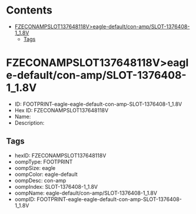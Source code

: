 



Contents
========

* [FZECONAMPSLOT137648118V>eagle-default/con-amp/SLOT-1376408-1_1.8V](#fzeconampslot137648118veagle-defaultcon-ampslot-1376408-1_18v)
	* [Tags](#tags)

# FZECONAMPSLOT137648118V>eagle-default/con-amp/SLOT-1376408-1_1.8V

- ID: FOOTPRINT-eagle-eagle-default-con-amp-SLOT-1376408-1_1.8V
- Hex ID: FZECONAMPSLOT137648118V
- Name: 
- Description: 

## Tags

- hexID: FZECONAMPSLOT137648118V
- oompType: FOOTPRINT
- oompSize: eagle
- oompColor: eagle-default
- oompDesc: con-amp
- oompIndex: SLOT-1376408-1_1.8V
- oompName: eagle-default/con-amp/SLOT-1376408-1_1.8V
- oompID: FOOTPRINT-eagle-eagle-default-con-amp-SLOT-1376408-1_1.8V
